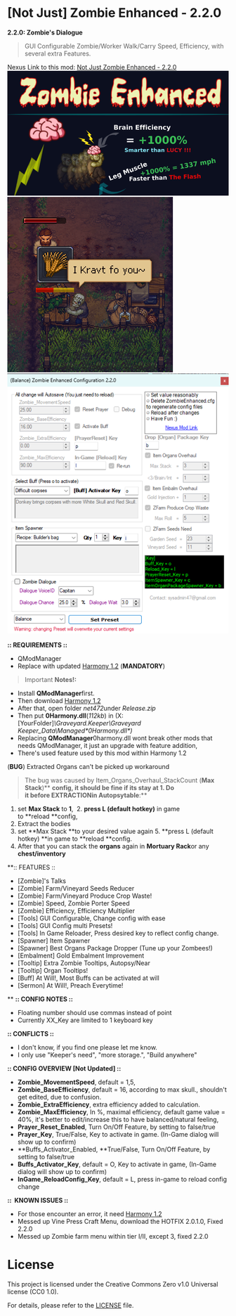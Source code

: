 # [Not Just] Zombie Enhanced - 2.2.0
**2.2.0: Zombie's Dialogue**

>GUI Configurable Zombie/Worker Walk/Carry Speed, Efficiency, with several extra Features.

Nexus Link to this mod: [Not Just Zombie Enhanced - 2.2.0](https://www.nexusmods.com/graveyardkeeper/mods/24)
![Image Description](/primary.png)
![Image Description](/kravt.PNG)
![GUI](/LastUpdatedForm.png)

**:: REQUIREMENTS ::**

- QModManager
- Replace with updated [Harmony 1.2](https://github.com/pardeike/Harmony/releases/tag/v1.2.0.1)﻿ (**MANDATORY**)


> Important **Notes!:**
- Install **QModManager**first.
- Then download [Harmony 1.2](https://github.com/pardeike/Harmony/releases/tag/v1.2.0.1)
- After that, open folder *net472*under *Release.zip*
- Then put **0Harmony.dll**(*_112kb_*) in (X:\[YourFolder]*\Graveyard.Keeper\Graveyard Keeper_Data\Managed\**0Harmony.dll**)*
- Replacing **QModManager**0harmony.dll wont break other mods that needs QModManager, it just an upgrade with feature addition,
- There's used feature used by this mod within Harmony 1.2


(**BUG**) Extracted Organs can't be picked up workaround
> The bug was caused by Item_Organs_Overhaul_StackCount (**Max Stack**)** **config, it should be fine if its stay at **1**.
Do it **before EXTRACTION**in **Autopsy**table**:**
1. set **Max Stack** to **1**, 
2. **press L (default hotkey)** in game to **reload **config,
3. Extract the bodies
4. set **Max Stack **to your desired value again
   5. **press L (default hotkey) **in game to **reload **config.
6. After that you can stack the **organs** again in **Mortuary Rack**or any **chest/inventory**




**:: FEATURES ::

- [Zombie]'s Talks
- [Zombie] Farm/Vineyard Seeds Reducer
- [Zombie] Farm/Vineyard Produce Crop Waste!
- [Zombie] Speed, Zombie Porter Speed
- [Zombie] Efficiency, Efficiency Multiplier
- [Tools] GUI Configurable, Change config with ease
- [Tools] GUI Config multi Presets!
- [Tools] In Game Reloader, Press desired key to reflect config change.
- [Spawner] Item Spawner
- [Spawner] Best Organs Package Dropper (Tune up your Zombees!)
- [Embalment] Gold Embalment Improvement
- [Tooltip] Extra Zombie Tooltips, Autopsy/Near
- [Tooltip] Organ Tooltips!
- [Buff] At Will!, Most Buffs can be activated at will
- [Sermon] At Will!, Preach Everytime!

**
**:: CONFIG NOTES ::**

- Floating number should use commas instead of point
- Currently XX_Key are limited to 1 keyboard key



**:: CONFLICTS ::**

- I don't know, if you find one please let me know.
- I only use "Keeper's need", "more storage.", "Build anywhere"


**:: CONFIG OVERVIEW [Not Updated] ::**

- **Zombie_MovementSpeed**, default = 1,5,
- **Zombie_BaseEfficiency**, default = 16, according to max skull., shouldn't get edited, due to confusion.
- **Zombie_ExtraEfficiency**, extra efficiency added to calculation.
- **Zombie_MaxEfficiency**, In %, maximal efficiency, default game value = 40%, it's better to edit/increase this to have balanced/natural feeling,
- **Prayer_Reset_Enabled**, Turn On/Off Feature, by setting to false/true
- **Prayer_Key**, True/False, Key to activate in game. (In-Game dialog will show up to confirm)
- **Buffs_Activator_Enabled, **True/False, Turn On/Off Feature, by setting to false/true
- **Buffs_Activator_Key**, default = O, Key to activate in game, (In-Game dialog will show up to confirm)
- **InGame_ReloadConfig_Key**, default = L, press in-game to reload config change


**::  KNOWN ISSUES ::**

- For those encounter an error, it need [Harmony 1.2](https://github.com/pardeike/Harmony/releases/tag/v1.2.0.1)
- Messed up Vine Press Craft Menu, download the HOTFIX 2.0.1.0, Fixed 2.2.0
- Messed up Zombie farm menu within tier I/II, except 3, fixed 2.2.0


# License
This project is licensed under the Creative Commons Zero v1.0 Universal license (CC0 1.0).

For details, please refer to the [LICENSE](LICENSE) file.
